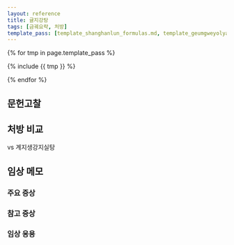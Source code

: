```yaml
---
layout: reference
title: 귤지강탕
tags: [금궤요략, 처방]
template_pass: [template_shanghanlun_formulas.md, template_geumgweyolyag_formulas.md, template_etc_formulas.md]
---
```


{% for tmp in page.template_pass %}

{% include {{ tmp }} %}

{% endfor %}

## 문헌고찰



## 처방 비교

vs 계지생강지실탕

## 임상 메모



### 주요 증상



### 참고 증상



### 임상 응용
